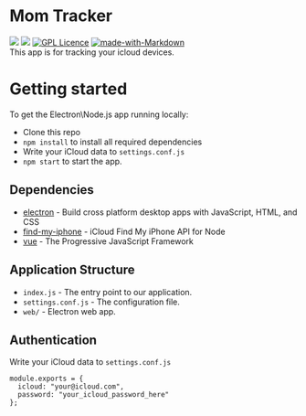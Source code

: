 # Mom Tracker

[![](https://badges.frapsoft.com/os/v2/open-source.svg?v=103)](https://github.com/ellerbrock/open-source-badges/)
[![](https://img.shields.io/badge/PRs-welcome-brightgreen.svg?style=flat-square)](http://makeapullrequest.com)
[![GPL Licence](https://badges.frapsoft.com/os/gpl/gpl.svg?v=103)](https://opensource.org/licenses/GPL-3.0/)
[![made-with-Markdown](https://img.shields.io/badge/Made%20with-Markdown-1f425f.svg)](http://commonmark.org)<br />
This app is for tracking your icloud devices.

# Getting started

To get the Electron\Node.js app running locally:

- Clone this repo
- `npm install` to install all required dependencies
- Write your iCloud data to `settings.conf.js`
- `npm start` to start the app.

## Dependencies

- [electron](https://electronjs.org/) - Build cross platform desktop apps with JavaScript, HTML, and CSS
- [find-my-iphone](https://www.npmjs.com/package/find-my-iphone) - iCloud Find My iPhone API for Node
- [vue](https://vuejs.org/) - The Progressive JavaScript Framework

## Application Structure

- `index.js` - The entry point to our application.
- `settings.conf.js` - The configuration file.
- `web/` - Electron web app.

## Authentication

Write your iCloud data to `settings.conf.js` <br>

```
module.exports = {
  icloud: "your@icloud.com",
  password: "your_icloud_password_here"
};
```

